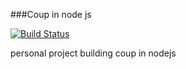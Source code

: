 ###Coup in node js

[![Build Status](https://travis-ci.org/adampolar/noup.svg?branch=master)](https://travis-ci.org/adampolar/noup)

personal project building coup in nodejs
